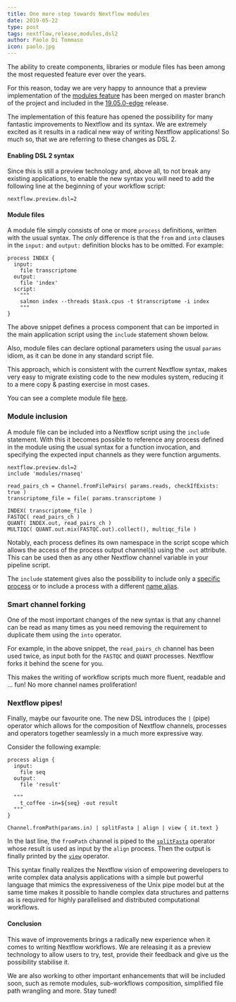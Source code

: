 ```yaml
---
title: One more step towards Nextflow modules
date: 2019-05-22
type: post
tags: nextflow,release,modules,dsl2
author: Paolo Di Tommaso
icon: paolo.jpg
---
```


The ability to create components, libraries or module files has been
among the most requested feature ever over the years.

For this reason, today we are very happy to announce that a preview implementation
of the [modules feature](https://github.com/nextflow-io/nextflow/issues/984) has been merged
on master branch of the project and included in the
[19.05.0-edge](https://github.com/nextflow-io/nextflow/releases/tag/v19.05.0-edge) release.

The implementation of this feature has opened the possibility for many fantastic improvements to Nextflow and its syntax. We are extremely excited as it results in a radical new way of writing Nextflow applications! So much so, that we are referring to these changes as DSL 2.

#### Enabling DSL 2 syntax

Since this is still a preview technology and, above all, to not break
any existing applications, to enable the new syntax you will need to add
the following line at the beginning of your workflow script:

```
nextflow.preview.dsl=2
```

#### Module files

A module file simply consists of one or more `process` definitions, written with the usual syntax. The *only* difference is that the `from` and `into` clauses in the `input:` and `output:` definition blocks has to be omitted. For example:

```
process INDEX {
  input:
    file transcriptome
  output:
    file 'index'
  script:
    """
    salmon index --threads $task.cpus -t $transcriptome -i index
    """
}
```

The above snippet defines a process component that can be imported in the main
application script using the `include` statement shown below.

Also, module files can declare optional parameters using the usual `params` idiom,
as it can be done in any standard script file.

This approach, which is consistent with the current Nextflow syntax, makes very easy to migrate existing code to the new modules system, reducing it to a mere copy & pasting exercise in most cases.

You can see a complete module file [here](https://github.com/nextflow-io/rnaseq-nf/blob/66ebeea/modules/rnaseq.nf).

### Module inclusion

A module file can be included into a Nextflow script using the `include` statement.
With this it becomes possible to reference any process defined in the module using the usual syntax for a function invocation, and specifying the expected input channels as they were function arguments.

```
nextflow.preview.dsl=2
include 'modules/rnaseq'

read_pairs_ch = Channel.fromFilePairs( params.reads, checkIfExists: true )
transcriptome_file = file( params.transcriptome )

INDEX( transcriptome_file )
FASTQC( read_pairs_ch )
QUANT( INDEX.out, read_pairs_ch )
MULTIQC( QUANT.out.mix(FASTQC.out).collect(), multiqc_file )
```

Notably, each process defines its own namespace in the script scope which allows the access of the process output channel(s) using the `.out` attribute. This can be used then as any other Nextflow channel variable in your pipeline script.

The `include` statement gives also the possibility to include only a [specific process](https://www.nextflow.io/docs/edge/dsl2.html#selective-inclusion)
or to include a process with a different [name alias](https://www.nextflow.io/docs/edge/dsl2.html#module-aliases).

### Smart channel forking

One of the most important changes of the new syntax is that any channel can be read as many
times as you need removing the requirement to duplicate them using the `into` operator.

For example, in the above snippet, the `read_pairs_ch` channel has been used twice, as input both for the `FASTQC` and `QUANT` processes. Nextflow forks it behind the scene for you.

This makes the writing of workflow scripts much more fluent, readable and ... fun! No more channel names proliferation!


### Nextflow pipes!

Finally, maybe our favourite one. The new DSL introduces the `|` (pipe) operator which allows for the composition
of Nextflow channels, processes and operators together seamlessly in a much more expressive way.

Consider the following example:

```
process align {
  input:
    file seq
  output:
    file 'result'

  """
    t_coffee -in=${seq} -out result
  """
}

Channel.fromPath(params.in) | splitFasta | align | view { it.text }
```

In the last line, the `fromPath` channel is piped to the [`splitFasta`](https://www.nextflow.io/docs/latest/operator.html#splitfasta) operator whose result is used as input by
the `align` process. Then the output is finally printed by the [`view`](https://www.nextflow.io/docs/latest/operator.html#view)
operator.

This syntax finally realizes the Nextflow vision of empowering developers to write
complex data analysis applications with a simple but powerful language that mimics
the expressiveness of the Unix pipe model but at the same time makes it possible to
handle complex data structures and patterns as is required for highly
parallelised and distributed computational workflows.

#### Conclusion

This wave of improvements brings a radically new experience when it comes to
writing Nextflow workflows. We are releasing it as a preview technology to allow
users to try, test, provide their feedback and give us the possibility
stabilise it.

We are also working to other important enhancements that will be included soon,
such as remote modules, sub-workflows composition, simplified file path
wrangling and more. Stay tuned!
